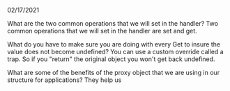 02/17/2021

What are the two common operations that we will set in the handler? Two common operations that we will set in the handler are set and get. 

What do you have to make sure you are doing with every Get to insure the value does not become undefined? You can use a custom override called a trap. So if you "return" the original object you won't get back undefined.

What are some of the benefits of the proxy object that we are using in our structure for applications? They help us 